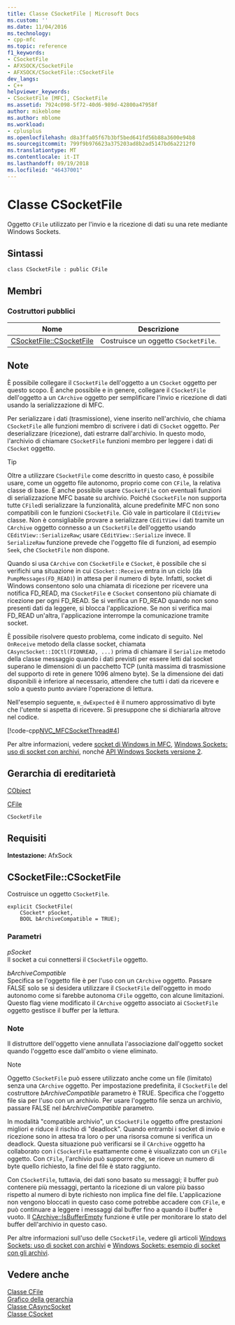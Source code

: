 ```yaml
---
title: Classe CSocketFile | Microsoft Docs
ms.custom: ''
ms.date: 11/04/2016
ms.technology:
- cpp-mfc
ms.topic: reference
f1_keywords:
- CSocketFile
- AFXSOCK/CSocketFile
- AFXSOCK/CSocketFile::CSocketFile
dev_langs:
- C++
helpviewer_keywords:
- CSocketFile [MFC], CSocketFile
ms.assetid: 7924c098-5f72-40d6-989d-42800a47958f
author: mikeblome
ms.author: mblome
ms.workload:
- cplusplus
ms.openlocfilehash: d8a3ffa05f67b3bf5bed641fd56b88a3600e94b8
ms.sourcegitcommit: 799f9b976623a375203ad8b2ad5147bd6a2212f0
ms.translationtype: MT
ms.contentlocale: it-IT
ms.lasthandoff: 09/19/2018
ms.locfileid: "46437001"
---
```

# <a name="csocketfile-class"></a>Classe CSocketFile

Oggetto `CFile` utilizzato per l'invio e la ricezione di dati su una rete mediante Windows Sockets.

## <a name="syntax"></a>Sintassi

```
class CSocketFile : public CFile
```

## <a name="members"></a>Membri

### <a name="public-constructors"></a>Costruttori pubblici

|Nome|Descrizione|
|----------|-----------------|
|[CSocketFile::CSocketFile](#csocketfile)|Costruisce un oggetto `CSocketFile`.|

## <a name="remarks"></a>Note

È possibile collegare il `CSocketFile` dell'oggetto a un `CSocket` oggetto per questo scopo. È anche possibile e in genere, collegare il `CSocketFile` dell'oggetto a un `CArchive` oggetto per semplificare l'invio e ricezione di dati usando la serializzazione di MFC.

Per serializzare i dati (trasmissione), viene inserito nell'archivio, che chiama `CSocketFile` alle funzioni membro di scrivere i dati di `CSocket` oggetto. Per deserializzare (ricezione), dati estrarre dall'archivio. In questo modo, l'archivio di chiamare `CSocketFile` funzioni membro per leggere i dati di `CSocket` oggetto.

> [!TIP]
>  Oltre a utilizzare `CSocketFile` come descritto in questo caso, è possibile usare, come un oggetto file autonomo, proprio come con `CFile`, la relativa classe di base. È anche possibile usare `CSocketFile` con eventuali funzioni di serializzazione MFC basate su archivio. Poiché `CSocketFile` non supporta tutte `CFile`di serializzare la funzionalità, alcune predefinite MFC non sono compatibili con le funzioni `CSocketFile`. Ciò vale in particolare il `CEditView` classe. Non è consigliabile provare a serializzare `CEditView` i dati tramite un `CArchive` oggetto connesso a un `CSocketFile` dell'oggetto usando `CEditView::SerializeRaw`; usare `CEditView::Serialize` invece. Il `SerializeRaw` funzione prevede che l'oggetto file di funzioni, ad esempio `Seek`, che `CSocketFile` non dispone.

Quando si usa `CArchive` con `CSocketFile` e `CSocket`, è possibile che si verifichi una situazione in cui `CSocket::Receive` entra in un ciclo (da `PumpMessages(FD_READ)`) in attesa per il numero di byte. Infatti, socket di Windows consentono solo una chiamata di ricezione per ricevere una notifica FD_READ, ma `CSocketFile` e `CSocket` consentono più chiamate di ricezione per ogni FD_READ. Se si verifica un FD_READ quando non sono presenti dati da leggere, si blocca l'applicazione. Se non si verifica mai FD_READ un'altra, l'applicazione interrompe la comunicazione tramite socket.

È possibile risolvere questo problema, come indicato di seguito. Nel `OnReceive` metodo della classe socket, chiamata `CAsyncSocket::IOCtl(FIONREAD, ...)` prima di chiamare il `Serialize` metodo della classe messaggio quando i dati previsti per essere letti dal socket superano le dimensioni di un pacchetto TCP (unità massima di trasmissione del supporto di rete in genere 1096 almeno byte). Se la dimensione dei dati disponibili è inferiore al necessario, attendere che tutti i dati da ricevere e solo a questo punto avviare l'operazione di lettura.

Nell'esempio seguente, `m_dwExpected` è il numero approssimativo di byte che l'utente si aspetta di ricevere. Si presuppone che si dichiararla altrove nel codice.

[!code-cpp[NVC_MFCSocketThread#4](../../mfc/reference/codesnippet/cpp/csocketfile-class_1.cpp)]

Per altre informazioni, vedere [socket di Windows in MFC](../../mfc/windows-sockets-in-mfc.md), [Windows Sockets: uso di socket con archivi](../../mfc/windows-sockets-using-sockets-with-archives.md), nonché [API Windows Sockets versione 2](/windows/desktop/WinSock/windows-sockets-start-page-2).

## <a name="inheritance-hierarchy"></a>Gerarchia di ereditarietà

[CObject](../../mfc/reference/cobject-class.md)

[CFile](../../mfc/reference/cfile-class.md)

`CSocketFile`

## <a name="requirements"></a>Requisiti

**Intestazione:** AfxSock

##  <a name="csocketfile"></a>  CSocketFile::CSocketFile

Costruisce un oggetto `CSocketFile`.

```
explicit CSocketFile(
    CSocket* pSocket,
    BOOL bArchiveCompatible = TRUE);
```

### <a name="parameters"></a>Parametri

*pSocket*<br/>
Il socket a cui connettersi il `CSocketFile` oggetto.

*bArchiveCompatible*<br/>
Specifica se l'oggetto file è per l'uso con un `CArchive` oggetto. Passare FALSE solo se si desidera utilizzare il `CSocketFile` dell'oggetto in modo autonomo come si farebbe autonoma `CFile` oggetto, con alcune limitazioni. Questo flag viene modificato il `CArchive` oggetto associato ai `CSocketFile` oggetto gestisce il buffer per la lettura.

### <a name="remarks"></a>Note

Il distruttore dell'oggetto viene annullata l'associazione dall'oggetto socket quando l'oggetto esce dall'ambito o viene eliminato.

> [!NOTE]
>  Oggetto `CSocketFile` può essere utilizzato anche come un file (limitato) senza una `CArchive` oggetto. Per impostazione predefinita, il `CSocketFile` del costruttore *bArchiveCompatible* parametro è TRUE. Specifica che l'oggetto file sia per l'uso con un archivio. Per usare l'oggetto file senza un archivio, passare FALSE nel *bArchiveCompatible* parametro.

In modalità "compatible archivio", un `CSocketFile` oggetto offre prestazioni migliori e riduce il rischio di "deadlock". Quando entrambi i socket di invio e ricezione sono in attesa tra loro o per una risorsa comune si verifica un deadlock. Questa situazione può verificarsi se il `CArchive` oggetto ha collaborato con i `CSocketFile` esattamente come è visualizzato con un `CFile` oggetto. Con `CFile`, l'archivio può supporre che, se riceve un numero di byte quello richiesto, la fine del file è stato raggiunto.

Con `CSocketFile`, tuttavia, dei dati sono basato su messaggi; il buffer può contenere più messaggi, pertanto la ricezione di un valore più basso rispetto al numero di byte richiesto non implica fine del file. L'applicazione non vengono bloccati in questo caso come potrebbe accadere con `CFile`, e può continuare a leggere i messaggi dal buffer fino a quando il buffer è vuoto. Il [CArchive::IsBufferEmpty](../../mfc/reference/carchive-class.md#isbufferempty) funzione è utile per monitorare lo stato del buffer dell'archivio in questo caso.

Per altre informazioni sull'uso delle `CSocketFile`, vedere gli articoli [Windows Sockets: uso di socket con archivi](../../mfc/windows-sockets-using-sockets-with-archives.md) e [Windows Sockets: esempio di socket con gli archivi](../../mfc/windows-sockets-example-of-sockets-using-archives.md).

## <a name="see-also"></a>Vedere anche

[Classe CFile](../../mfc/reference/cfile-class.md)<br/>
[Grafico della gerarchia](../../mfc/hierarchy-chart.md)<br/>
[Classe CAsyncSocket](../../mfc/reference/casyncsocket-class.md)<br/>
[Classe CSocket](../../mfc/reference/csocket-class.md)
